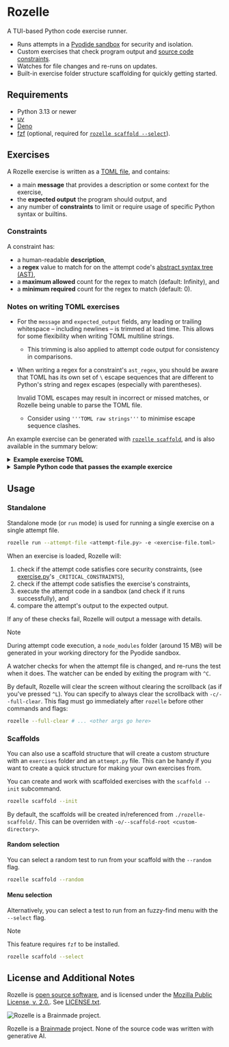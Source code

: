 # Rozelle

A TUI-based Python code exercise runner.

- Runs attempts in a [Pyodide sandbox](https://github.com/langchain-ai/langchain-sandbox)
  for security and isolation.
- Custom exercises that check program output and [source code constraints](#constraints).
- Watches for file changes and re-runs on updates.
- Built-in exercise folder structure scaffolding for quickly getting started. 

## Requirements

- Python 3.13 or newer
- [uv](https://docs.astral.sh/uv/)
- [Deno](https://docs.deno.com/runtime/getting_started/installation/)
- [fzf](https://junegunn.github.io/fzf/) (optional, required for
  [`rozelle scaffold --select`](#menu-selection)).


## Exercises

A Rozelle exercise is written as a [TOML file](https://toml.io/en/), and contains:

- a main **message** that provides a description or some context for the exercise,
- the **expected output** the program should output, and
- any number of **constraints** to limit or require usage of specific Python syntax or builtins.

### Constraints

A constraint has:

- a human-readable **description**,
- a **regex** value to match for on the attempt code's
  [abstract syntax tree (AST)](https://docs.python.org/3/library/ast.html),
- a **maximum allowed** count for the regex to match (default: Infinity), and
- a **minimum required** count for the regex to match (default: 0).


### Notes on writing TOML exercises

- For the `message` and `expected_output` fields, any leading or trailing whitespace – including
  newlines – is trimmed at load time. This allows for some flexibility when writing TOML multiline
  strings.
  
  - This trimming is also applied to attempt code output for consistency in comparisons.

- When writing a regex for a constraint's `ast_regex`, you should be aware that TOML has its
  own set of `\` escape sequences that are different to Python's string and regex escapes
  (especially with parentheses).
  
  Invalid TOML escapes may result in incorrect or missed matches, or Rozelle being unable to
  parse the TOML file.
  
  - Consider using `'''TOML raw strings'''` to minimise escape sequence clashes.


An example exercise can be generated with [`rozelle scaffold`](#scaffold), and is also available
in the summary below:

<details>
<summary><strong>Example exercise TOML</strong></summary>

```toml
message = """
Can you write some code to say hello to all these people
with a for loop and only one print statement? 
"""

expected_output = """
Hello, Alice!
Hello, Bob!
Hello, Carol!
Hello, Dave!
"""

[[constraints]]
description = "You can only use the `print` function once."
ast_regex = '''func=Name\(id='print', ctx=Load\(\)\)'''
max_allowed = 1

[[constraints]]
description = "You must use atleast one `for` loop."
ast_regex = '''For'''
min_required = 1
```

</details>

<details>
<summary><strong>Sample Python code that passes the example exercice</strong></summary>

```py
for name in ["Alice", "Bob", "Carol", "Dave"]:
    print(f"Hello, {name}"!)
```

</details>

## Usage

### Standalone

Standalone mode (or `run` mode) is used for running a single exercise on a single attempt file.

```sh
rozelle run --attempt-file <attempt-file.py> -e <exercise-file.toml>
```

When an exercise is loaded, Rozelle will:

1. check if the attempt code satisfies core security constraints,
  (see [exercise.py](/src/rozelle/exercise.py)'s `_CRITICAL_CONSTRAINTS`),
1. check if the attempt code satisfies the exercise's constraints,
2. execute the attempt code in a sandbox (and check if it runs successfully), and
3. compare the attempt's output to the expected output.

If any of these checks fail, Rozelle will output a message with details.

> [!NOTE]
> During attempt code execution, a `node_modules` folder (around 15 MB) will be generated in your
> working directory for the Pyodide sandbox.

A watcher checks for when the attempt file is changed, and re-runs the test when it does. The
watcher can be ended by exiting the program with `^C`.

By default, Rozelle will clear the screen without clearing the scrollback (as if you've pressed
`^L`). You can specify to always clear the scrollback with `-c/--full-clear`. This flag must go
immediately after `rozelle` before other commands and flags:

```sh
rozelle --full-clear # ... <other args go here>
```

### Scaffolds

You can also use a scaffold structure that will create a custom structure with an `exercises`
folder and an `attempt.py` file. This can be handy if you want to create a quick structure for
making your own exercises from.

You can create and work with scaffolded exercises with the `scaffold --init` subcommand.

```sh
rozelle scaffold --init
```

By default, the scaffolds will be created in/referenced from `./rozelle-scaffold/`. This can be
overriden with `-o/--scaffold-root <custom-directory>`.

#### Random selection

You can select a random test to run from your scaffold with the `--random` flag.

```sh
rozelle scaffold --random
```

#### Menu selection

Alternatively, you can select a test to run from an fuzzy-find menu with the `--select` flag.

> [!NOTE]
> This feature requires `fzf` to be installed.

```sh
rozelle scaffold --select
```

## License and Additional Notes

Rozelle is [open source software](https://opensource.org/osd), and is licensed under the
[Mozilla Public License, v. 2.0.](https://www.mozilla.org/en-US/MPL/2.0/). See
[LICENSE.txt](LICENSE.txt).

![Rozelle is a Brainmade project.](https://brainmade.org/88x31-dark.png)

Rozelle is a [Brainmade](https://brainmade.org/) project. None of the source code was written
with generative AI.